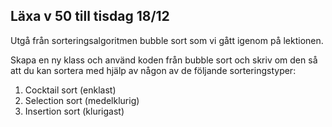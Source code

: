 ## Läxa v 50 till tisdag 18/12

Utgå från sorteringsalgoritmen bubble sort som vi gått igenom på lektionen.

Skapa en ny klass och använd koden från bubble sort och skriv om den så att du kan sortera med hjälp av någon av de följande sorteringstyper:

1. Cocktail sort (enklast)
2. Selection sort (medelklurig)
3. Insertion sort (klurigast)
